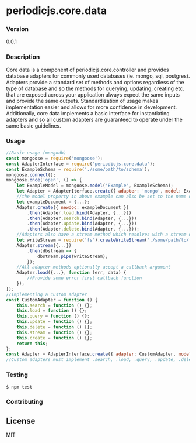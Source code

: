 # periodicjs.core.data
### Version
0.0.1
### Description
Core data is a component of periodicjs.core.controller and provides database adapters for commonly used databases (ie. mongo, sql, postgres).  Adapters provide a standard set of methods and options regardless of the type of database and so the methods for querying, updating, creating etc. that are exposed across your application always expect the same inputs and provide the same outputs.  Standardization of usage makes implementation easier and allows for more confidence in development.  Additionally, core data implements a basic interface for instantiating adapters and so all custom adapters are guaranteed to operate under the same basic guidelines.
### Usage
```javascript
//Basic usage (mongodb)
const mongoose = require('mongoose');
const AdapterInterface = require('periodicjs.core.data');
const ExampleSchema = require('./some/path/to/schema');
mongoose.connect();
mongoose.once('open', () => {
	let ExampleModel = mongoose.model('Example', ExampleSchema);
    let Adapter = AdapterIterface.create({ adapter: 'mongo', model: ExampleModel });
    //the model property in above example can also be set to the name of the registered model. See documentation for full list of options for .create method
    let exampleDocument = {...};
    Adapter.create({ newdoc: exampleDocument })
    	.then(Adapter.load.bind(Adapter, {...}))
        .then(Adapter.search.bind(Adapter, {...}))
        .then(Adapter.update.bind(Adapter, {...}))
        .then(Adapter.delete.bind(Adapter, {...}));
    //Adapters also have a stream method which resolves with a stream of query data
    let writeStream = require('fs').createWriteStream('./some/path/to/file');
    Adapter.stream({...})
    	.then(dbstream => {
        	dbstream.pipe(writeStream);
        });
    //All adapter methods optionally accept a callback argument
    Adapter.load({...}, function (err, data) {
    	//Provide some error first callback function
    });
});
//Implementing a custom adapter
const CustomAdapter = function () {
	this.search = function () {};
   	this.load = function () {};
    this.query = function () {};
    this.update = function () {};
    this.delete = function () {};
    this.stream = function () {};
    this.create = function () {};
    return this;
};
const Adapter = AdapterInterface.create({ adapter: CustomAdapter, model: ExampleModel });
//Custom adapters must implement .search, .load, .query, .update, .delete, .stream and .create methods
```
### Testing
```sh
$ npm test
```
### Contributing
License
----

MIT
